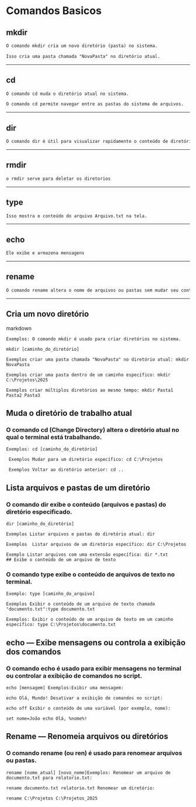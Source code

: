 # Comandos Basicos
## mkdir
``` markdown
O comando mkdir cria um novo diretório (pasta) no sistema.

Isso cria uma pasta chamada "NovaPasta" no diretório atual.
```
---

## cd 
``` markdown
O comando cd muda o diretório atual no sistema.

O comando cd permite navegar entre as pastas do sistema de arquivos.
```
---
##  dir
``` markdown
O comando dir é útil para visualizar rapidamente o conteúdo de diretórios no Windows.
```
---
## rmdir
``` markdown
o rmdir serve para deletar os diretorios 
```
---
##  type
``` markdown
Isso mostra o conteúdo do arquivo Arquivo.txt na tela.
```
---
##  echo
``` markdown
Ele exibe e armazena mensagens
```
---
##  rename
``` markdown
O comando rename altera o nome de arquivos ou pastas sem mudar seu conteúdo.
```
---

##  Cria um novo diretório
markdown
```
Exemplos: O comando mkdir é usado para criar diretórios no sistema.

mkdir [caminho_do_diretório]

Exemplos criar uma pasta chamada "NovaPasta" no diretório atual: mkdir NovaPasta

Exemplos criar uma pasta dentro de um caminho específico: mkdir C:\Projetos\2025

Exemplos criar múltiplos diretórios ao mesmo tempo: mkdir Pasta1 Pasta2 Pasta3
```


## Muda o diretório de trabalho atual

### O comando cd (Change Directory) altera o diretório atual no qual o terminal está trabalhando.
```
Exemplos: cd [caminho_do_diretório]

 Exemplos Mudar para um diretório específico: cd C:\Projetos

 Exemplos Voltar ao diretório anterior: cd ..
```

## Lista arquivos e pastas de um diretório

 ### O comando dir exibe o conteúdo (arquivos e pastas) do diretório especificado.
``` 
dir [caminho_do_diretório]

Exemplos Listar arquivos e pastas do diretório atual: dir

Exemplos  Listar arquivos de um diretório específico: dir C:\Projetos

Exemplo Listar arquivos com uma extensão específica: dir *.txt
## Exibe o conteúdo de um arquivo de texto
```
### O comando type exibe o conteúdo de arquivos de texto no terminal.
```
Exemplo: type [caminho_do_arquivo]

Exemplos Exibir o conteúdo de um arquivo de texto chamado "documento.txt":type documento.txt

Exemplos: Exibir o conteúdo de um arquivo de texto em um caminho específico: type C:\Projetos\documento.txt
```
## echo — Exibe mensagens ou controla a exibição dos comandos
### O comando echo é usado para exibir mensagens no terminal ou controlar a exibição de comandos no script.

```
echo [mensagem] Exemplos:Exibir uma mensagem:

echo Olá, Mundo! Desativar a exibição de comandos no script:

echo off Exibir o conteúdo de uma variável (por exemplo, nome):

set nome=João echo Olá, %nome%!
```
## Rename — Renomeia arquivos ou diretórios
### O comando rename (ou ren) é usado para renomear arquivos ou pastas.

```
rename [nome_atual] [novo_nome]Exemplos: Renomear um arquivo de documento.txt para relatorio.txt:

rename documento.txt relatorio.txt Renomear um diretório:

rename C:\Projetos C:\Projetos_2025
```

































